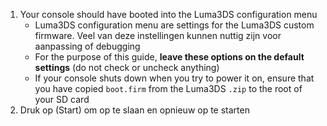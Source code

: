 1. Your console should have booted into the Luma3DS configuration menu
   - Luma3DS configuration menu are settings for the Luma3DS custom firmware. Veel van deze instellingen kunnen nuttig zijn voor aanpassing of debugging
   - For the purpose of this guide, **leave these options on the default settings** (do not check or uncheck anything)
   - If your console shuts down when you try to power it on, ensure that you have copied `boot.firm` from the Luma3DS `.zip` to the root of your SD card
2. Druk op (Start) om op te slaan en opnieuw op te starten
